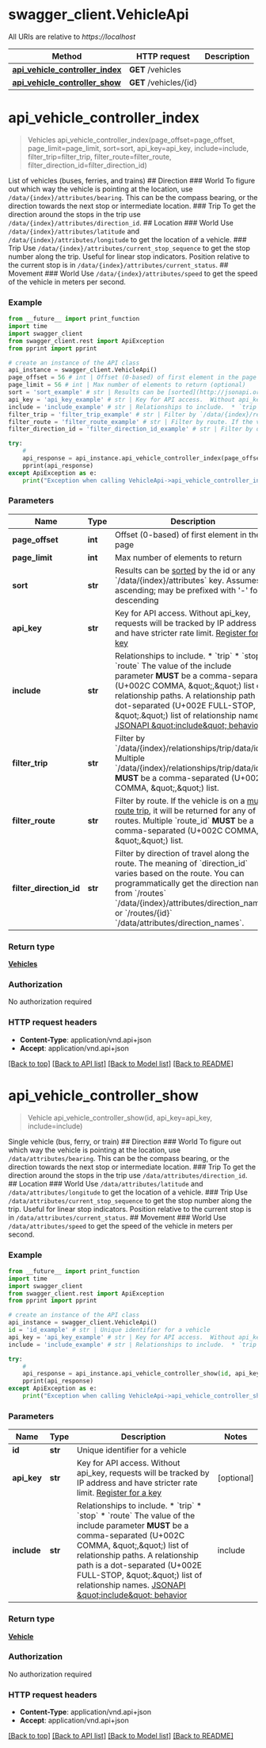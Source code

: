 # swagger_client.VehicleApi

All URIs are relative to *https://localhost*

Method | HTTP request | Description
------------- | ------------- | -------------
[**api_vehicle_controller_index**](VehicleApi.md#api_vehicle_controller_index) | **GET** /vehicles | 
[**api_vehicle_controller_show**](VehicleApi.md#api_vehicle_controller_show) | **GET** /vehicles/{id} | 


# **api_vehicle_controller_index**
> Vehicles api_vehicle_controller_index(page_offset=page_offset, page_limit=page_limit, sort=sort, api_key=api_key, include=include, filter_trip=filter_trip, filter_route=filter_route, filter_direction_id=filter_direction_id)



List of vehicles (buses, ferries, and trains)  ## Direction  ### World  To figure out which way the vehicle is pointing at the location, use `/data/{index}/attributes/bearing`.  This can be the compass bearing, or the direction towards the next stop or intermediate location.  ### Trip  To get the direction around the stops in the trip use `/data/{index}/attributes/direction_id`.  ## Location  ### World  Use `/data/{index}/attributes/latitude` and `/data/{index}/attributes/longitude` to get the location of a vehicle.  ### Trip  Use `/data/{index}/attributes/current_stop_sequence` to get the stop number along the trip.  Useful for linear stop indicators.  Position relative to the current stop is in `/data/{index}/attributes/current_status`.  ## Movement  ### World  Use `/data/{index}/attributes/speed` to get the speed of the vehicle in meters per second.  

### Example 
```python
from __future__ import print_function
import time
import swagger_client
from swagger_client.rest import ApiException
from pprint import pprint

# create an instance of the API class
api_instance = swagger_client.VehicleApi()
page_offset = 56 # int | Offset (0-based) of first element in the page (optional)
page_limit = 56 # int | Max number of elements to return (optional)
sort = 'sort_example' # str | Results can be [sorted](http://jsonapi.org/format/#fetching-sorting) by the id or any `/data/{index}/attributes` key. Assumes ascending; may be prefixed with '-' for descending  | JSON pointer | Direction | `sort`     | |--------------|-----------|------------| | `/data/{index}/attributes/bearing` | ascending | `bearing` | | `/data/{index}/attributes/bearing` | descending | `-bearing` | | `/data/{index}/attributes/current_status` | ascending | `current_status` | | `/data/{index}/attributes/current_status` | descending | `-current_status` | | `/data/{index}/attributes/current_stop_sequence` | ascending | `current_stop_sequence` | | `/data/{index}/attributes/current_stop_sequence` | descending | `-current_stop_sequence` | | `/data/{index}/attributes/direction_id` | ascending | `direction_id` | | `/data/{index}/attributes/direction_id` | descending | `-direction_id` | | `/data/{index}/attributes/label` | ascending | `label` | | `/data/{index}/attributes/label` | descending | `-label` | | `/data/{index}/attributes/last_updated` | ascending | `last_updated` | | `/data/{index}/attributes/last_updated` | descending | `-last_updated` | | `/data/{index}/attributes/latitude` | ascending | `latitude` | | `/data/{index}/attributes/latitude` | descending | `-latitude` | | `/data/{index}/attributes/longitude` | ascending | `longitude` | | `/data/{index}/attributes/longitude` | descending | `-longitude` | | `/data/{index}/attributes/speed` | ascending | `speed` | | `/data/{index}/attributes/speed` | descending | `-speed` |   (optional)
api_key = 'api_key_example' # str | Key for API access.  Without api_key, requests will be tracked by IP address and have stricter rate limit. [Register for a key](/register)  (optional)
include = 'include_example' # str | Relationships to include.  * `trip` * `stop` * `route`  The value of the include parameter **MUST** be a comma-separated (U+002C COMMA, \",\") list of relationship paths. A relationship path is a dot-separated (U+002E FULL-STOP, \".\") list of relationship names. [JSONAPI \"include\" behavior](http://jsonapi.org/format/#fetching-includes)  | include | Description                                                                                                                                                                                                                                                                                                                                                  | |---------|--------------------------------------------------------------------------------------------------------------------------------------------------------------------------------------------------------------------------------------------------------------------------------------------------------------------------------------------------------------| | `trip`  | The trip which the vehicle is currently operating.                                                                                                                                                                                                                                                                                                           | | `stop`  | The vehicle's current (when `current_status` is **STOPPED_AT**) or *next* stop.                                                                                                                                                                                                                                                                              | | `route` | The one route that is designated for that trip, as in GTFS `trips.txt`.  A trip might also provide service on other routes, identified by the MBTA's `multi_route_trips.txt` GTFS extension. `filter[route]` does consider the multi_route_trips GTFS extension, so it is possible to filter for one route and get a different route included in the response. |   (optional)
filter_trip = 'filter_trip_example' # str | Filter by `/data/{index}/relationships/trip/data/id`. Multiple `/data/{index}/relationships/trip/data/id` **MUST** be a comma-separated (U+002C COMMA, \",\") list. (optional)
filter_route = 'filter_route_example' # str | Filter by route. If the vehicle is on a [multi-route trip](https://groups.google.com/forum/#!msg/massdotdevelopers/1egrhNjT9eA/iy6NFymcCgAJ), it will be returned for any of the routes. Multiple `route_id` **MUST** be a comma-separated (U+002C COMMA, \",\") list.  (optional)
filter_direction_id = 'filter_direction_id_example' # str | Filter by direction of travel along the route.  The meaning of `direction_id` varies based on the route. You can programmatically get the direction names from `/routes` `/data/{index}/attributes/direction_names` or `/routes/{id}` `/data/attributes/direction_names`.     (optional)

try: 
    # 
    api_response = api_instance.api_vehicle_controller_index(page_offset=page_offset, page_limit=page_limit, sort=sort, api_key=api_key, include=include, filter_trip=filter_trip, filter_route=filter_route, filter_direction_id=filter_direction_id)
    pprint(api_response)
except ApiException as e:
    print("Exception when calling VehicleApi->api_vehicle_controller_index: %s\n" % e)
```

### Parameters

Name | Type | Description  | Notes
------------- | ------------- | ------------- | -------------
 **page_offset** | **int**| Offset (0-based) of first element in the page | [optional] 
 **page_limit** | **int**| Max number of elements to return | [optional] 
 **sort** | **str**| Results can be [sorted](http://jsonapi.org/format/#fetching-sorting) by the id or any &#x60;/data/{index}/attributes&#x60; key. Assumes ascending; may be prefixed with &#39;-&#39; for descending  | JSON pointer | Direction | &#x60;sort&#x60;     | |--------------|-----------|------------| | &#x60;/data/{index}/attributes/bearing&#x60; | ascending | &#x60;bearing&#x60; | | &#x60;/data/{index}/attributes/bearing&#x60; | descending | &#x60;-bearing&#x60; | | &#x60;/data/{index}/attributes/current_status&#x60; | ascending | &#x60;current_status&#x60; | | &#x60;/data/{index}/attributes/current_status&#x60; | descending | &#x60;-current_status&#x60; | | &#x60;/data/{index}/attributes/current_stop_sequence&#x60; | ascending | &#x60;current_stop_sequence&#x60; | | &#x60;/data/{index}/attributes/current_stop_sequence&#x60; | descending | &#x60;-current_stop_sequence&#x60; | | &#x60;/data/{index}/attributes/direction_id&#x60; | ascending | &#x60;direction_id&#x60; | | &#x60;/data/{index}/attributes/direction_id&#x60; | descending | &#x60;-direction_id&#x60; | | &#x60;/data/{index}/attributes/label&#x60; | ascending | &#x60;label&#x60; | | &#x60;/data/{index}/attributes/label&#x60; | descending | &#x60;-label&#x60; | | &#x60;/data/{index}/attributes/last_updated&#x60; | ascending | &#x60;last_updated&#x60; | | &#x60;/data/{index}/attributes/last_updated&#x60; | descending | &#x60;-last_updated&#x60; | | &#x60;/data/{index}/attributes/latitude&#x60; | ascending | &#x60;latitude&#x60; | | &#x60;/data/{index}/attributes/latitude&#x60; | descending | &#x60;-latitude&#x60; | | &#x60;/data/{index}/attributes/longitude&#x60; | ascending | &#x60;longitude&#x60; | | &#x60;/data/{index}/attributes/longitude&#x60; | descending | &#x60;-longitude&#x60; | | &#x60;/data/{index}/attributes/speed&#x60; | ascending | &#x60;speed&#x60; | | &#x60;/data/{index}/attributes/speed&#x60; | descending | &#x60;-speed&#x60; |   | [optional] 
 **api_key** | **str**| Key for API access.  Without api_key, requests will be tracked by IP address and have stricter rate limit. [Register for a key](/register)  | [optional] 
 **include** | **str**| Relationships to include.  * &#x60;trip&#x60; * &#x60;stop&#x60; * &#x60;route&#x60;  The value of the include parameter **MUST** be a comma-separated (U+002C COMMA, \&quot;,\&quot;) list of relationship paths. A relationship path is a dot-separated (U+002E FULL-STOP, \&quot;.\&quot;) list of relationship names. [JSONAPI \&quot;include\&quot; behavior](http://jsonapi.org/format/#fetching-includes)  | include | Description                                                                                                                                                                                                                                                                                                                                                  | |---------|--------------------------------------------------------------------------------------------------------------------------------------------------------------------------------------------------------------------------------------------------------------------------------------------------------------------------------------------------------------| | &#x60;trip&#x60;  | The trip which the vehicle is currently operating.                                                                                                                                                                                                                                                                                                           | | &#x60;stop&#x60;  | The vehicle&#39;s current (when &#x60;current_status&#x60; is **STOPPED_AT**) or *next* stop.                                                                                                                                                                                                                                                                              | | &#x60;route&#x60; | The one route that is designated for that trip, as in GTFS &#x60;trips.txt&#x60;.  A trip might also provide service on other routes, identified by the MBTA&#39;s &#x60;multi_route_trips.txt&#x60; GTFS extension. &#x60;filter[route]&#x60; does consider the multi_route_trips GTFS extension, so it is possible to filter for one route and get a different route included in the response. |   | [optional] 
 **filter_trip** | **str**| Filter by &#x60;/data/{index}/relationships/trip/data/id&#x60;. Multiple &#x60;/data/{index}/relationships/trip/data/id&#x60; **MUST** be a comma-separated (U+002C COMMA, \&quot;,\&quot;) list. | [optional] 
 **filter_route** | **str**| Filter by route. If the vehicle is on a [multi-route trip](https://groups.google.com/forum/#!msg/massdotdevelopers/1egrhNjT9eA/iy6NFymcCgAJ), it will be returned for any of the routes. Multiple &#x60;route_id&#x60; **MUST** be a comma-separated (U+002C COMMA, \&quot;,\&quot;) list.  | [optional] 
 **filter_direction_id** | **str**| Filter by direction of travel along the route.  The meaning of &#x60;direction_id&#x60; varies based on the route. You can programmatically get the direction names from &#x60;/routes&#x60; &#x60;/data/{index}/attributes/direction_names&#x60; or &#x60;/routes/{id}&#x60; &#x60;/data/attributes/direction_names&#x60;.     | [optional] 

### Return type

[**Vehicles**](Vehicles.md)

### Authorization

No authorization required

### HTTP request headers

 - **Content-Type**: application/vnd.api+json
 - **Accept**: application/vnd.api+json

[[Back to top]](#) [[Back to API list]](../README.md#documentation-for-api-endpoints) [[Back to Model list]](../README.md#documentation-for-models) [[Back to README]](../README.md)

# **api_vehicle_controller_show**
> Vehicle api_vehicle_controller_show(id, api_key=api_key, include=include)



Single vehicle (bus, ferry, or train)  ## Direction  ### World  To figure out which way the vehicle is pointing at the location, use `/data/attributes/bearing`.  This can be the compass bearing, or the direction towards the next stop or intermediate location.  ### Trip  To get the direction around the stops in the trip use `/data/attributes/direction_id`.  ## Location  ### World  Use `/data/attributes/latitude` and `/data/attributes/longitude` to get the location of a vehicle.  ### Trip  Use `/data/attributes/current_stop_sequence` to get the stop number along the trip.  Useful for linear stop indicators.  Position relative to the current stop is in `/data/attributes/current_status`.  ## Movement  ### World  Use `/data/attributes/speed` to get the speed of the vehicle in meters per second.  

### Example 
```python
from __future__ import print_function
import time
import swagger_client
from swagger_client.rest import ApiException
from pprint import pprint

# create an instance of the API class
api_instance = swagger_client.VehicleApi()
id = 'id_example' # str | Unique identifier for a vehicle
api_key = 'api_key_example' # str | Key for API access.  Without api_key, requests will be tracked by IP address and have stricter rate limit. [Register for a key](/register)  (optional)
include = 'include_example' # str | Relationships to include.  * `trip` * `stop` * `route`  The value of the include parameter **MUST** be a comma-separated (U+002C COMMA, \",\") list of relationship paths. A relationship path is a dot-separated (U+002E FULL-STOP, \".\") list of relationship names. [JSONAPI \"include\" behavior](http://jsonapi.org/format/#fetching-includes)  | include | Description                                                                                                                                                                                                                                                                                                                                                  | |---------|--------------------------------------------------------------------------------------------------------------------------------------------------------------------------------------------------------------------------------------------------------------------------------------------------------------------------------------------------------------| | `trip`  | The trip which the vehicle is currently operating.                                                                                                                                                                                                                                                                                                           | | `stop`  | The vehicle's current (when `current_status` is **STOPPED_AT**) or *next* stop.                                                                                                                                                                                                                                                                              | | `route` | The one route that is designated for that trip, as in GTFS `trips.txt`.  A trip might also provide service on other routes, identified by the MBTA's `multi_route_trips.txt` GTFS extension. `filter[route]` does consider the multi_route_trips GTFS extension, so it is possible to filter for one route and get a different route included in the response. |   (optional)

try: 
    # 
    api_response = api_instance.api_vehicle_controller_show(id, api_key=api_key, include=include)
    pprint(api_response)
except ApiException as e:
    print("Exception when calling VehicleApi->api_vehicle_controller_show: %s\n" % e)
```

### Parameters

Name | Type | Description  | Notes
------------- | ------------- | ------------- | -------------
 **id** | **str**| Unique identifier for a vehicle | 
 **api_key** | **str**| Key for API access.  Without api_key, requests will be tracked by IP address and have stricter rate limit. [Register for a key](/register)  | [optional] 
 **include** | **str**| Relationships to include.  * &#x60;trip&#x60; * &#x60;stop&#x60; * &#x60;route&#x60;  The value of the include parameter **MUST** be a comma-separated (U+002C COMMA, \&quot;,\&quot;) list of relationship paths. A relationship path is a dot-separated (U+002E FULL-STOP, \&quot;.\&quot;) list of relationship names. [JSONAPI \&quot;include\&quot; behavior](http://jsonapi.org/format/#fetching-includes)  | include | Description                                                                                                                                                                                                                                                                                                                                                  | |---------|--------------------------------------------------------------------------------------------------------------------------------------------------------------------------------------------------------------------------------------------------------------------------------------------------------------------------------------------------------------| | &#x60;trip&#x60;  | The trip which the vehicle is currently operating.                                                                                                                                                                                                                                                                                                           | | &#x60;stop&#x60;  | The vehicle&#39;s current (when &#x60;current_status&#x60; is **STOPPED_AT**) or *next* stop.                                                                                                                                                                                                                                                                              | | &#x60;route&#x60; | The one route that is designated for that trip, as in GTFS &#x60;trips.txt&#x60;.  A trip might also provide service on other routes, identified by the MBTA&#39;s &#x60;multi_route_trips.txt&#x60; GTFS extension. &#x60;filter[route]&#x60; does consider the multi_route_trips GTFS extension, so it is possible to filter for one route and get a different route included in the response. |   | [optional] 

### Return type

[**Vehicle**](Vehicle.md)

### Authorization

No authorization required

### HTTP request headers

 - **Content-Type**: application/vnd.api+json
 - **Accept**: application/vnd.api+json

[[Back to top]](#) [[Back to API list]](../README.md#documentation-for-api-endpoints) [[Back to Model list]](../README.md#documentation-for-models) [[Back to README]](../README.md)

